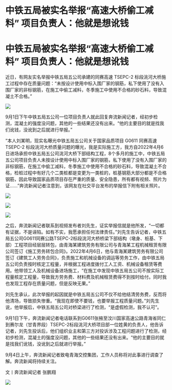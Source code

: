 # 中铁五局被实名举报“高速大桥偷工减料” 项目负责人：他就是想讹钱

# 中铁五局被实名举报“高速大桥偷工减料” 项目负责人：他就是想讹钱

近日，有网友实名举报中铁五局五公司承建的同赛高速 TSEPC-2
标段洮河大桥施工过程中存在质量问题：“未按设计使用中标入围厂家的钢筋，私下使用了没有入围厂家的非标钢筋，在施工中偷工减料，冬季施工中使用不合格的砂石料，导致混凝土不合格。”

![](https://inews.gtimg.com/om_bt/O7V9bs1IlujHghbedOKCXiuCC7XnQqc_ZqJlz6fMvFYW4AA/1000)

9月1日下午中铁五局五公司一位项目负责人就此回复奔流新闻记者，经初步检测，混凝土的强度没问题，其他的一些结果还没有出来。“他的主要目的就是找我们讹钱，没讹到之后就进行举报。”

“本人刘某明，现实名曝光中铁五局五公司关于国家品质项目 G0611 同赛高速 TSEPC-2
标段洮河大桥质量问题的曝光，我是实际施工方，我方自2022年4月6日进场承担中铁五局五公司洮河大桥下部结构工程，8个多月的施工中，中铁五局五公司项目负责人未按设计使用中标入围厂家的钢筋，私下使用了没有入围厂家的非标钢筋，在施工中偷工减料，冬季施工中使用不合格的砂石料，导致混凝土不合格，检桩过程中有好几个二类桩都是变更为一类桩的，桩基钢筋大部分都是不合格钢筋，因此导致国家品质项目存在严重的质量、安全隐患，所有都有视频、照片为证……”奔流新闻记者注意到，该网友在社交平台发布的举报信下附有相关照片。

![](https://inews.gtimg.com/om_bt/Oz49SkYe8pmI5pbnlLL4GOTzBS5ErrXJ086DSRvIaakGAAA/1000)

![](https://inews.gtimg.com/om_bt/OzTu_oBBarx7jtOMvEzbqaHcXa-D2S33BfQZ00FLU_sQAAA/1000)

![](https://inews.gtimg.com/om_bt/OphrZhUSnOtS4May9j0G6Krv7n0UwDhIgEkAPmdnPm4ykAA/1000)

之后，奔流新闻记者联系到视频发布者刘先生，证实举报信就是他所发，“一切都有证据，不是诬陷。如有不实，我愿承担任何法律责任。”刘先生告诉记者，中铁五局五公司G0611同赛公路TSEPC-2标段洮河大桥桥梁下部结构（墩身、桩基、下部）工程项目经层层转包，由青海某建筑劳务有限公司与青海某工程机械租赁有限公司签订《施工劳务转包合同》。2022年4月6日，他与青海某建筑劳务有限公司签订《建筑工人劳务合同》，负责施工和机械设备的调运等劳务工作，由中铁五局五公司负责按时核定工程量，并根据工程进度拨付工人工资、机械设备租赁等费用。他带领工人及机械设备进场施工，“在施工中发现中铁五局五公司不按实际工程量核定工程量，导致我方劳务费、材料费及机械租赁费得不到按时给付。同时我也发现工程存在质量问题，但是反映无果。”

刘先生承认，此次举报的起因就是中铁五局五公司不仅不给他结清劳务费，反而将他清场，导致损失惨重。“我现在即使不要钱，也要举报工程质量问题。”刘先生说，他举报后，中铁五局五公司对桥梁进行了检测，“是虚假检测，我不认可”。

9月1日下午，奔流新闻记者电话联系到G0611张掖至汶川国家高速公路青海省同仁到赛尔龙（甘青界段）TSEPC-2标段洮河大桥项目部一位姓黄的负责人，他告诉记者，刘先生投诉后，他们组织业主和第三方对投诉涉及工程问题进行了检测，经初步检测，混凝土的强度没问题，其他的一些结果还没有出来。“他的主要目的就是找我们讹钱，没讹到之后就进行举报。”

9月4日上午，奔流新闻记者致电青海交控集团，工作人员称将对此事进行调查了解。奔流新闻将持续关注。

文丨奔流新闻记者 张鹏翔

![](https://inews.gtimg.com/om_bt/OsTD8YXIjBJ6XENFhj_GKK2fpUb5vhuK8oVeXZ85ZVvAIAA/1000)

